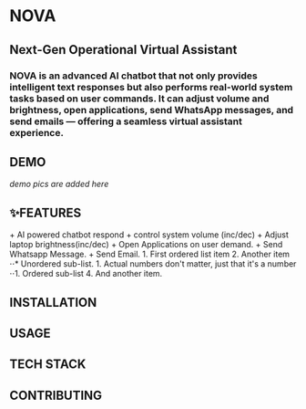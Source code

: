 # NOVA

<h2>Next-Gen Operational Virtual Assistant </h2>
<h3>NOVA is an advanced AI chatbot that not only provides intelligent text responses but also performs real-world system tasks based on user commands.
It can adjust volume and brightness, open applications, send WhatsApp messages, and send emails — offering a seamless virtual assistant experience. </h3>

<h2>DEMO</h2>
<i>demo pics are added here</i>
<h2>✨FEATURES</h2>
+ AI powered chatbot respond
+ control system volume (inc/dec)
+ Adjust laptop brightness(inc/dec)
+ Open Applications on user demand.
+ Send Whatsapp Message.
+ Send Email.
1. First ordered list item
2. Another item
⋅⋅* Unordered sub-list. 
1. Actual numbers don't matter, just that it's a number
⋅⋅1. Ordered sub-list
4. And another item.
<h2>INSTALLATION</h2>

<h2>USAGE</h2>

<h2>TECH STACK</h2>

<h2>CONTRIBUTING</h2>
